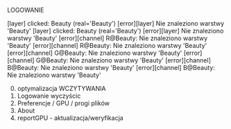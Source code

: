 LOGOWANIE

[layer] clicked: Beauty (real='Beauty')
[error][layer] Nie znaleziono warstwy 'Beauty'
[layer] clicked: Beauty (real='Beauty')
[error][layer] Nie znaleziono warstwy 'Beauty'
[error][channel] R@Beauty: Nie znaleziono warstwy 'Beauty'
[error][channel] R@Beauty: Nie znaleziono warstwy 'Beauty'
[error][channel] G@Beauty: Nie znaleziono warstwy 'Beauty'
[error][channel] G@Beauty: Nie znaleziono warstwy 'Beauty'
[error][channel] B@Beauty: Nie znaleziono warstwy 'Beauty'
[error][channel] B@Beauty: Nie znaleziono warstwy 'Beauty'

0. optymalizacja WCZYTYWANIA
1. Logowanie wyczyścic
1. Preferencje / GPU / progi plików
1. About
1. reportGPU - aktualizacja/weryfikacja
